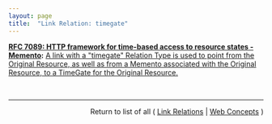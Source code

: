 ```yaml
---
layout: page
title:  "Link Relation: timegate"
---
```


**[RFC 7089: HTTP framework for time-based access to resource states - Memento](/specs/IETF/RFC/7089 "The HTTP-based Memento framework bridges the present and past Web. It facilitates obtaining representations of prior states of a given resource by introducing datetime negotiation and TimeMaps. Datetime negotiation is a variation on content negotiation that leverages the given resource's URI and a user agent's preferred datetime. TimeMaps are lists that enumerate URIs of resources that encapsulate prior states of the given resource. The framework also facilitates recognizing a resource that encapsulates a frozen prior state of another resource."):** [A link with a "timegate" Relation Type is used to point from the Original Resource, as well as from a Memento associated with the Original Resource, to a TimeGate for the Original Resource.](http://tools.ietf.org/html/rfc7089#section-2.2.2 "Read documentation for Link Relation &#34;timegate&#34;")

<br/>
<hr/>

<p style="text-align: right">Return to list of all ( <a href="../link-relations">Link Relations</a> | <a href="../">Web Concepts</a> )</p>